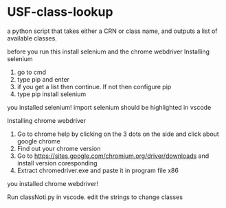 # USF-class-lookup
a python script that takes either a CRN or class name, and outputs a list of available classes.

before you run this install selenium and the chrome webdriver
Installing selenium
1. go to cmd
2. type pip and enter
3. if you get a list then continue. If not then configure pip 
4. type pip install selenium

you installed selenium! import selenium should be highlighted in vscode

Installing chrome webdriver
1. Go to chrome help by clicking on the 3 dots on the side and click about google chrome
2. Find out your chrome version
1. Go to https://sites.google.com/chromium.org/driver/downloads and install version coresponding
2. Extract chromedriver.exe and paste it in program file x86

you installed chrome webdriver!

Run classNoti.py in vscode. edit the strings to change classes

